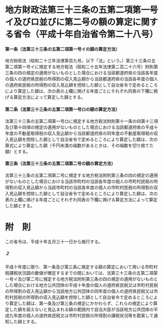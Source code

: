 # 地方財政法第三十三条の五第二項第一号イ及びロ並びに第二号の額の算定に関する省令（平成十年自治省令第二十八号）
#### 第一条（法第三十三条の五第二項第一号イの額の算定方法）
地方財政法（昭和二十三年法律第百九号。以下「法」という。）第三十三条の五第二項第一号イに規定する地方税法（昭和二十五年法律第二百二十六号）附則第三条の四の規定の適用がないものとした場合における当該都道府県の当該各年度の個人の道府県民税の所得割の収入見込額から当該都道府県の当該各年度の個人の道府県民税の所得割の収入見込額を控除した額として自治省令で定めるところにより算定した額は、次の表の上欄に掲げる年度ごとにそれぞれ同表の下欄に掲げる算定方法によって算定した額とする。
#### 第二条（法第三十三条の五第二項第一号ロの額の算定方法）
法第三十三条の五第二項第一号ロに規定する地方税法附則第十一条の四第十三項及び第十四項の規定の適用がないものとした場合における当該都道府県の平成十年度の不動産取得税の収入見込額から当該都道府県の同年度の不動産取得税の収入見込額を控除した額として自治省令で定めるところにより算定した額は、次の算式により算定した額（千円未満の端数があるときは、その端数を切り捨てた額）とする。
#### 第三条（法第三十三条の五第二項第二号の額の算定方法）
法第三十三条の五第二項第二号に規定する地方税法附則第三条の四の規定の適用がないものとした場合における当該市町村の当該各年度の個人の市町村民税の所得割の収入見込額から当該市町村の当該各年度の個人の市町村民税の所得割の収入見込額を控除した額として自治省令で定めるところにより算定した額は、次の表の上欄に掲げる年度ごとにそれぞれ同表の下欄に掲げる算定方法によって算定した額とする。
# 附　則
この省令は、平成十年五月三十一日から施行する。
##### ２
平成十年度に限り、第一条及び第三条に規定する額の算定において用いる市町村税課税状況調の数値が確定するまでの間においては、法第三十三条の五第二項第一号イ及び第二号に規定する地方税法附則第三条の四の規定の適用がないものとした場合における地方公共団体の平成十年度の個人の道府県民税又は市町村民税の所得割の収入見込額から当該地方公共団体の同年度の個人の道府県民税又は市町村民税の所得割の収入見込額を控除した額として自治省令で定めるところにより算定した額は、第一条及び第三条の規定にかかわらず、これらの規定により算定した額を超えないと見込まれる額の範囲内で自治大臣が当該地方公共団体の平成九年度の個人の道府県民税又は市町村民税の所得割の課税状況等を勘案して通知した額とする。
